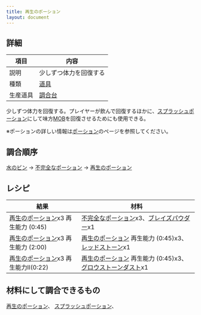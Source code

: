 ```yaml
---
title: 再生のポーション
layout: document
---
```

## 詳細

|項目|内容|
|---|---|
|説明|少しずつ体力を回復する|
|種類|[道具](道具)|
|生産道具|[調合台](調合台)|

少しずつ体力を回復する。プレイヤーが飲んで回復するほかに、[スプラッシュポーション](スプラッシュポーション)にして味方[MOB](MOB)を回復させるためにも使用できる。

※ポーションの詳しい情報は[ポーション](ポーション)のページを参照してください。

## 調合順序

[水のビン](水のビン) → [不完全なポーション](不完全なポーション) → [再生のポーション](再生のポーション)

## レシピ

|結果|材料|
|---|---|
|[再生のポーション](再生のポーション)x3 再生能力 (0:45)|[不完全なポーション](不完全なポーション)x3、[ブレイズパウダー](ブレイズパウダー)x1|
|[再生のポーション](再生のポーション)x3 再生能力 (2:00)|[再生のポーション](再生のポーション) 再生能力 (0:45)x3、[レッドストーン](レッドストーン)x1|
|[再生のポーション](再生のポーション)x3 再生能力II(0:22)|[再生のポーション](再生のポーション) 再生能力 (0:45)x3、[グロウストーンダスト](グロウストーンダスト)x1|

## 材料にして調合できるもの

[再生のポーション](再生のポーション)、
[スプラッシュポーション](スプラッシュポーション)、